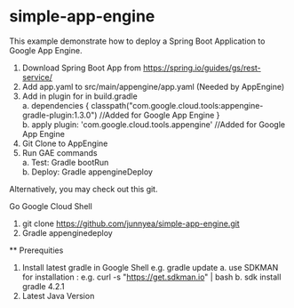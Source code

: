 # simple-app-engine

This example demonstrate how to deploy a Spring Boot Application to Google App Engine.

1. Download Spring Boot App from https://spring.io/guides/gs/rest-service/
2. Add app.yaml to src/main/appengine/app.yaml (Needed by AppEngine)
3. Add in plugin for in build.gradle <br>
  a. dependencies {
  classpath("com.google.cloud.tools:appengine-gradle-plugin:1.3.0") //Added for Google App Engine
  } <br>
  b. apply plugin: 'com.google.cloud.tools.appengine' //Added for Google App Engine
4. Git Clone to AppEngine
5. Run GAE commands <br>
  a. Test: Gradle bootRun <br>
  b. Deploy: Gradle appengineDeploy
  
  
  Alternatively, you may check out this git.
  
  Go Google Cloud Shell
  1. git clone https://github.com/junnyea/simple-app-engine.git
  2. Gradle appenginedeploy
  
  ** Prerequities
  1. Install latest gradle in Google Shell e.g. gradle update
      a. use SDKMAN for installation : e.g. curl -s "https://get.sdkman.io" | bash
      b. sdk install gradle 4.2.1
  2. Latest Java Version
